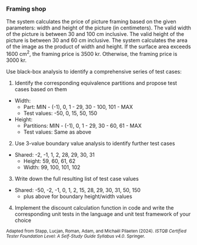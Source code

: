 ### Framing shop
The system calculates the price of picture framing based on the given parameters: width and height of the picture (in centimeters). The valid width of the picture is between 30 and 100 cm inclusive. The valid height of the picture is between 30 and 60 cm inclusive. The system calculates the area of the image as the product of width and height. If the surface area exceeds 1600 cm<sup>2</sup>, the framing price is 3500 kr. Otherwise, the framing price is 3000 kr.

Use black-box analysis to identify a comprehensive series of test cases:
1. Identify the corresponding equivalence partitions and propose test cases based on them
- Width:
    - Part: MIN - (-1), 0, 1 - 29, 30 - 100, 101 - MAX
    - Test values: -50, 0, 15, 50, 150
- Height:
    - Partitions: MIN - (-1), 0, 1 - 29, 30 - 60, 61 - MAX
    - Test values: Same as above
2. Use 3-value boundary value analysis to identify further test cases
- Shared: -2, -1, 1, 2, 28, 29, 30, 31
    - Height: 59, 60, 61, 62
    - Width: 99, 100, 101, 102
3. Write down the full resulting list of test case values
- Shared: -50, -2, -1, 0, 1, 2, 15, 28, 29, 30, 31, 50, 150
    - plus above for boundary height/width values
4. Implement the discount calculation function in code and write the corresponding unit tests in the language and unit test framework of your choice

<sub>Adapted from Stapp, Lucjan, Roman, Adam, and Michaël Pilaeten (2024). _ISTQB Certified Tester Foundation Level: A Self-Study Guide Syllabus v4.0_. Springer.</sub>